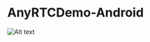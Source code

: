 # AnyRTCDemo-Android

![Alt text](https://github.com/AnyRTC/AnyRTCDemo-Android/blob/master/screenshot.png)
